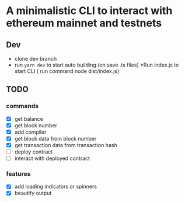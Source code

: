 # A minimalistic CLI to interact with ethereum mainnet and testnets

## Dev

* clone dev branch
* run `yarn dev` to start auto building (on save .ts files)
*Run index.js to start CLI ( run command node dist/index.js)

## TODO

### commands
- [x] get balance
- [x] get block number
- [x] add compiler
- [x] get block data from block number 
- [x] get transaction data from transaction hash 
- [ ] deploy contract
- [ ] interact with deployed contract 

### features
- [x] add loading indicators or spinners
- [x] beautify output 

